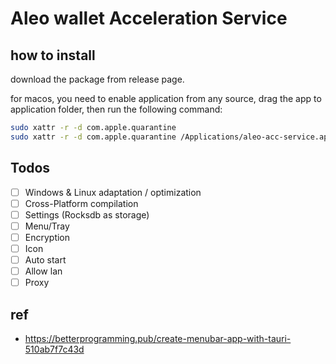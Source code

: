 # Aleo wallet Acceleration Service

## how to install

download the package from release page.

for macos, you need to enable application from any source, drag the app to application folder, then run the following command:

```bash
sudo xattr -r -d com.apple.quarantine
sudo xattr -r -d com.apple.quarantine /Applications/aleo-acc-service.app
```

## Todos

- [ ] Windows & Linux adaptation / optimization
- [ ] Cross-Platform compilation
- [ ] Settings (Rocksdb as storage)
- [ ] Menu/Tray
- [ ] Encryption
- [ ] Icon
- [ ] Auto start
- [ ] Allow lan
- [ ] Proxy

## ref

- <https://betterprogramming.pub/create-menubar-app-with-tauri-510ab7f7c43d>
